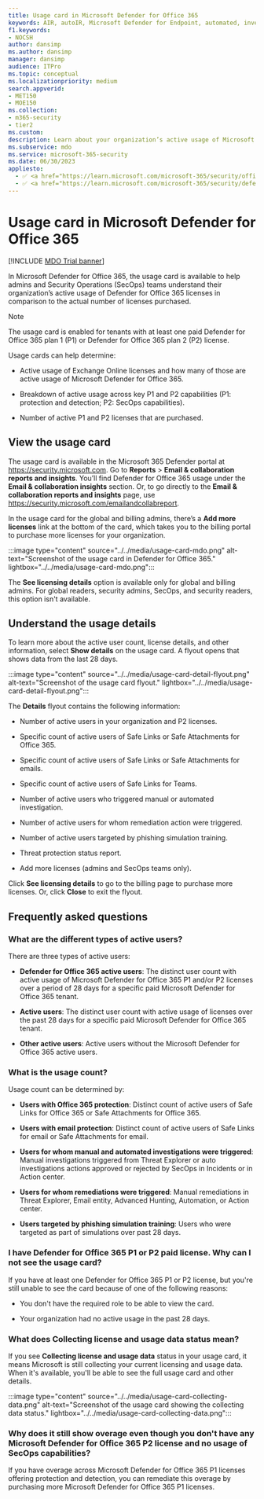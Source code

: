 ```yaml
---
title: Usage card in Microsoft Defender for Office 365
keywords: AIR, autoIR, Microsoft Defender for Endpoint, automated, investigation, response, remediation, threats, advanced, threat, protection
f1.keywords:
- NOCSH
author: dansimp
ms.author: dansimp
manager: dansimp
audience: ITPro
ms.topic: conceptual
ms.localizationpriority: medium
search.appverid:
- MET150
- MOE150
ms.collection:
- m365-security
- tier2
ms.custom:
description: Learn about your organization’s active usage of Microsoft Defender for Office 365 licenses versus the actual number of licenses purchased.
ms.subservice: mdo
ms.service: microsoft-365-security
ms.date: 06/30/2023
appliesto:
  - ✅ <a href="https://learn.microsoft.com/microsoft-365/security/office-365-security/mdo-security-comparison#defender-for-office-365-plan-1-vs-plan-2-cheat-sheet" target="_blank">Microsoft Defender for Office 365 plan 1 and plan 2</a>
  - ✅ <a href="https://learn.microsoft.com/microsoft-365/security/defender/microsoft-365-defender" target="_blank">Microsoft 365 Defender</a>
---
```


# Usage card in Microsoft Defender for Office 365

[!INCLUDE [MDO Trial banner](../includes/mdo-trial-banner.md)]

In Microsoft Defender for Office 365, the usage card is available to help admins and Security Operations (SecOps) teams understand their organization’s active usage of Defender for Office 365 licenses in comparison to the actual number of licenses purchased.

> [!NOTE]
> The usage card is enabled for tenants with at least one paid Defender for Office 365 plan 1 (P1) or Defender for Office 365 plan 2 (P2) license.

Usage cards can help determine:

- Active usage of Exchange Online licenses and how many of those are active usage of Microsoft Defender for Office 365. 

- Breakdown of active usage across key P1 and P2 capabilities (P1: protection and detection; P2: SecOps capabilities). 

- Number of active P1 and P2 licenses that are purchased.

## View the usage card

The usage card is available in the Microsoft 365 Defender portal at https://security.microsoft.com. Go to **Reports** > **Email & collaboration reports and insights**. You’ll find Defender for Office 365 usage under the **Email & collaboration insights** section. Or, to go directly to the **Email & collaboration reports and insights** page, use https://security.microsoft.com/emailandcollabreport.

In the usage card for the global and billing admins, there’s a **Add more licenses** link at the bottom of the card, which takes you to the billing portal to purchase more licenses for your organization.

:::image type="content" source="../../media/usage-card-mdo.png" alt-text="Screenshot of the usage card in Defender for Office 365." lightbox="../../media/usage-card-mdo.png":::

The **See licensing details** option is available only for global and billing admins. For global readers, security admins, SecOps, and security readers, this option isn't available.  

## Understand the usage details

To learn more about the active user count, license details, and other information, select **Show details** on the usage card. A flyout opens that shows data from the last 28 days.  

:::image type="content" source="../../media/usage-card-detail-flyout.png" alt-text="Screenshot of the usage card flyout." lightbox="../../media/usage-card-detail-flyout.png":::

The **Details** flyout contains the following information:

- Number of active users in your organization and P2 licenses.

- Specific count of active users of Safe Links or Safe Attachments for Office 365. 

- Specific count of active users of Safe Links or Safe Attachments for emails.

- Specific count of active users of Safe Links for Teams. 

- Number of active users who triggered manual or automated investigation.

- Number of active users for whom remediation action were triggered.

- Number of active users targeted by phishing simulation training.

- Threat protection status report.

- Add more licenses (admins and SecOps teams only).  

Click **See licensing details** to go to the billing page to purchase more licenses. Or, click **Close** to exit the flyout.

## Frequently asked questions

### What are the different types of active users?

There are three types of active users:

- **Defender for Office 365 active users**: The distinct user count with active usage of Microsoft Defender for Office 365 P1 and/or P2 licenses over a period of 28 days for a specific paid Microsoft Defender for Office 365 tenant.

- **Active users**: The distinct user count with active usage of licenses over the past 28 days for a specific paid Microsoft Defender for Office 365 tenant.

- **Other active users**: Active users without the Microsoft Defender for Office 365 active users.  

### What is the usage count?

Usage count can be determined by:

- **Users with Office 365 protection**: Distinct count of active users of Safe Links for Office 365 or Safe Attachments for Office 365.

- **Users with email protection**: Distinct count of active users of Safe Links for email or Safe Attachments for email.

- **Users for whom manual and automated investigations were triggered**: Manual investigations triggered from Threat Explorer or auto investigations actions approved or rejected by SecOps in Incidents or in Action center. 

- **Users for whom remediations were triggered**: Manual remediations in Threat Explorer, Email entity, Advanced Hunting, Automation, or Action center. 

- **Users targeted by phishing simulation training**: Users who were targeted as part of simulations over past 28 days. 

### I have Defender for Office 365 P1 or P2 paid license. Why can I not see the usage card?

If you have at least one Defender for Office 365 P1 or P2 license, but you're still unable to see the card because of one of the following reasons:

- You don't have the required role to be able to view the card.

- Your organization had no active usage in the past 28 days.

### What does Collecting license and usage data status mean?

If you see **Collecting license and usage data** status in your usage card, it means Microsoft is still collecting your current licensing and usage data. When it's available, you'll be able to see the full usage card and other details.

:::image type="content" source="../../media/usage-card-collecting-data.png" alt-text="Screenshot of the usage card showing the collecting data status." lightbox="../../media/usage-card-collecting-data.png":::

### Why does it still show overage even though you don't have any Microsoft Defender for Office 365 P2 license and no usage of SecOps capabilities?

If you have overage across Microsoft Defender for Office 365 P1 licenses offering protection and detection, you can remediate this overage by purchasing more Microsoft Defender for Office 365 P1 licenses.
